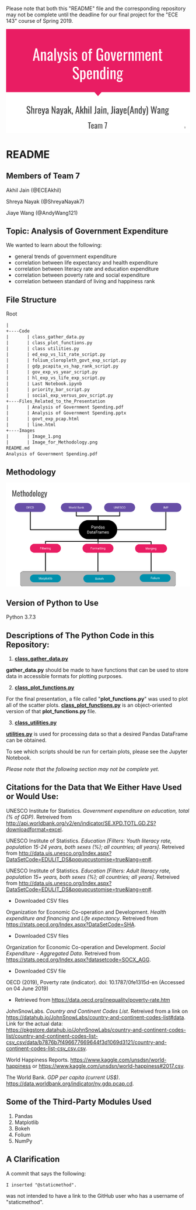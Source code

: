 Please note that both this "README" file and the corresponding repository may not be complete until the deadline for our final project for the "ECE 143" course of Spring 2019.

![Modified Title Slide](./Images/image_1.png)

# README

## Members of Team 7

Akhil Jain (@ECEAkhil)

Shreya Nayak (@ShreyaNayak7)

Jiaye Wang (@AndyWang121)

## Topic: Analysis of Government Expenditure

We wanted to learn about the following:
* general trends of government expenditure
* correlation between life expectancy and health expenditure
* correlation between literacy rate and education expenditure
* correlation between poverty rate and social expenditure
* correlation between standard of living and happiness rank

## File Structure

Root
```
|
+----Code
|       | class_gather_data.py
|       | class_plot_functions.py
|       | class utilities.py
|       | ed_exp_vs_lit_rate_script.py
|       | folium_cloropleth_govt_exp_script.py
|       | gdp_pcapita_vs_hap_rank_script.py
|       | gov_exp_vs_year_script.py
|       | hl_exp_vs_life_exp_script.py
|       | Last Notebook.ipynb
|       | priority_bar_script.py
|       | social_exp_versus_pov_script.py
+----Files_Related_to_the_Presentation
|       | Analysis of Government Spending.pdf
|       | Analysis of Government Spending.pptx
|       | govt_exp_pcap.html
|       | line.html
+----Images
|       | Image_1.png
|       | Image_for_Methodology.png
README.md
Analysis of Government Spending.pdf
```
## Methodology

![Modified Title Slide](./Images/Image_for_Methodology.png)

## Version of Python to Use
Python 3.7.3

## Descriptions of The Python Code in this Repository:

1. [**class_gather_data.py**](./Code/gather_data.py)

**gather_data.py** should be made to have functions that can be used to store data in accessible formats for plotting purposes.

2. [**class_plot_functions.py**](./Code/class_plot_functions.py)

For the final presentation, a file called "**plot_functions.py**" was used to plot all of the scatter plots. [**class_plot_functions.py**](./plot_func.py) is an object-oriented version of that **plot_functions.py** file.

3. [**class_utilities.py**](./Code/class_utilities.py)

[**utilities.py**](./utilities.py) is used for processing data so that a desired Pandas DataFrame can be obtained.

To see which scripts should be run for certain plots, please see the Jupyter Notebook.

*Please note that the following section may not be complete yet.*

## Citations for the Data that We Either Have Used or Would Use:



UNESCO Institute for Statistics. *Government expenditure on education, total (% of GDP)*. Retreived from http://api.worldbank.org/v2/en/indicator/SE.XPD.TOTL.GD.ZS?downloadformat=excel.

UNESCO Institute of Statistics. *Education [Filters: Youth literacy rate, population 15-24 years, both sexes (%); all countries; all years]*. Retreived from http://data.uis.unesco.org/Index.aspx?DataSetCode=EDULIT_DS&popupcustomise=true&lang=en#.


UNESCO Institute of Statistics. *Education [Filters: Adult literacy rate, population 15+ years, both sexes (%); all countries; all years]*. Retreived from http://data.uis.unesco.org/Index.aspx?DataSetCode=EDULIT_DS&popupcustomise=true&lang=en#.

* Downloaded CSV files

Organization for Economic Co-operation and Development. *Health expenditure and financing* and *Life expectancy*. Retreived from https://stats.oecd.org/Index.aspx?DataSetCode=SHA.

* Downloaded CSV files


Organization for Economic Co-operation and Development. *Social Expenditure - Aggregated Data*. Retreived from https://stats.oecd.org/Index.aspx?datasetcode=SOCX_AGG.
* Downloaded CSV file

OECD (2019), Poverty rate (indicator). doi: 10.1787/0fe1315d-en (Accessed on 04 June 2019)
* Retrieved from https://data.oecd.org/inequality/poverty-rate.htm

JohnSnowLabs. *Country and Continent Codes List*. Retreived from a link on https://datahub.io/JohnSnowLabs/country-and-continent-codes-list#data. Link for the actual data: https://pkgstore.datahub.io/JohnSnowLabs/country-and-continent-codes-list/country-and-continent-codes-list-csv_csv/data/b7876b7f496677669644f3d1069d3121/country-and-continent-codes-list-csv_csv.csv.

World Happiness Reports. https://www.kaggle.com/unsdsn/world-happiness or https://www.kaggle.com/unsdsn/world-happiness#2017.csv.

The World Bank. *GDP per capita (current US$)*. https://data.worldbank.org/indicator/ny.gdp.pcap.cd.

## Some of the Third-Party Modules Used

1. Pandas
1. Matplotlib
1. Bokeh
1. Folium
1. NumPy

## A Clarification

A commit that says the following:

    I inserted "@staticmethod".

was not intended to have a link to the GitHub user who has a username of "staticmethod".